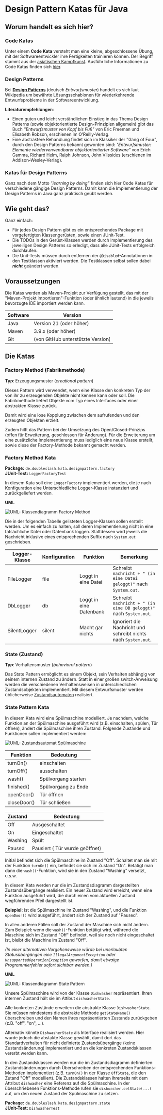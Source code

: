 # Design Pattern Katas für Java #

## Worum handelt es sich hier? ##

### Code Katas ###

Unter einem **Code Kata** versteht man eine kleine, abgeschlossene Übung, mit der Softwareentwickler ihre Fertigkeiten 
trainieren können. Der Begriff stammt aus der [asiatischen Kampfkunst](https://de.wikipedia.org/wiki/Form_(Kampfkunst)). 
Ausführliche Informationen zu Code Katas finden sich [hier](http://codekata.com/). 

### Design Patterns ###

Bei [**Design Patterns**](https://de.wikipedia.org/wiki/Entwurfsmuster) (deutsch _Entwurfsmuster_) handelt es sich laut 
Wikipedia um bewährte Lösungsschablonen für wiederkehrende Entwurfsprobleme in der Softwareentwicklung.

**Literaturempfehlungen**:
* Einen guten und leicht verständlichen Einstieg in das Thema Design Patterns (sowie objektorientierte 
Design-Prinzipien allgemein) gibt das Buch _"Entwurfsmuster von Kopf bis Fuß"_ von Eric Freeman und Elisabeth Robson, 
erschienen im O'Reilly-Verlag. 
* Eine abstraktere Behandlung findet sich im Klassiker der "Gang of Four",
durch den Design Patterns bekannt geworden sind: _"Entwurfsmuster: Elemente wiederverwendbarer objektorientierter 
Software"_ von Erich Gamma, Richard Helm, Ralph Johnson, John Vlissides (erschienen im Addison-Wesley-Verlag).

### Katas für Design Patterns ###

Ganz nach dem Motto _"learning by doing"_ finden sich hier Code Katas für verschiedene gängige Design Patterns.
Damit kann die Implementierung der Design Patterns in Java ganz praktisch geübt werden.

## Wie geht das? ##

Ganz einfach: 
* Für jedes Design Pattern gibt es ein entsprechendes Package mit vorgefertigten Klassengerüsten, sowie einen JUnit-Test.
* Die TODOs in den Gerüst-Klassen werden durch Implementierung des jeweiligen Design Patterns so erledigt, 
dass alle JUnit-Tests erfolgreich durchlaufen.
* Die Unit-Tests müssen durch entfernen der `@Disabled`-Annotationen in den Testklassen aktiviert werden. Die Testklassen selbst sollen dabei **_nicht_** geändert werden.

## Voraussetzungen ##

Die Katas werden als Maven-Projekt zur Verfügung gestellt, das mit der "Maven-Projekt importieren"-Funktion 
(oder ähnlich lautend) in die jeweils bevorzugte IDE importiert werden kann.

| Software    | Version                           |
|-------------|-----------------------------------| 
| Java        | Version 21 (oder höher)           |
| Maven       | 3.9.x (oder höher)                |
| Git         | (von GitHub unterstützte Version) | 

## Die Katas ##

### Factory Method (Fabrikmethode) ###

**Typ**: Erzeugungsmuster (_creational pattern_)

Dieses Pattern wird verwendet, wenn eine Klasse den konkreten Typ der von ihr zu erzeugenden Objekte nicht kennen kann 
oder soll. Die Fabrikmethode liefert Objekte vom Typ eines Interfaces oder einer abstrakten Klasse zurück. 

Damit wird
eine lose Kopplung zwischen dem aufrufenden und den erzeugten Objekten erzielt.

Zudem hilft das Pattern bei der Umsetzung des Open/Closed-Prinzips (offen für Erweiterung, geschlossen für Änderung).
Für die Erweiterung um eine zusätzliche Implementierung muss lediglich eine neue Klasse erstellt, sowie diese der Factory-Methode bekannt gemacht werden.

### Factory Method Kata ###

**Package:** `de.doubleslash.kata.designpattern.factory` \
**JUnit-Test:** `LoggerFactoryTest`

In diesem Kata soll eine `LoggerFactory` implementiert werden, die je nach Konfiguration eine Unterschiedliche
Logger-Klasse instanziert und zurückgeliefert werden.

**UML**

![UML: Klassendiagramm Factory Method](doc/images/factory_method.png) 

Die in der folgenden Tabelle gelisteten Logger-Klassen sollen erstellt werden. Um es einfach zu halten, soll deren
Implementierung nicht in eine tatsächliche Datei oder Datenbank loggen. Stattdessen wird jeweils die Nachricht
inklusive eines entsprechenden Suffix nach `System.out` geschrieben.

| Logger-Klasse | Konfiguration | Funktion                | Bemerkung |
|---------------|---------------|-------------------------|-----------|
| FileLogger    | file          | Loggt in eine Datei     | Schreibt `nachricht + " (in eine Datei geloggt)"` nach `System.out`. |
| DbLogger      | db            | Loggt in eine Datenbank | Schreibt `nachricht + " (in eine DB geloggt)"` nach `System.out`. |
| SilentLogger  | silent        | Macht gar nichts        | Ignoriert die Nachricht und schreibt nichts nach `System.out`. |

### State (Zustand) ###

**Typ**: Verhaltensmuster (_behavioral pattern_)

Das State Pattern ermöglicht es einem Objekt, sein Verhalten abhängig von seinem internen Zustand zu ändern. Statt in
einer großen switch-Anweisung werden die verschiedenen Verhaltensweisen in unterschiedlichen Zustandsobjekten
implementiert. Mit diesem Entwurfsmuster werden üblicherweise 
[Zustandsautomaten](https://de.wikipedia.org/w/index.php?title=Zustandsautomat_(UML)) realisiert.
 
### State Pattern Kata ###

In diesem Kata wird eine Spülmaschine modelliert. Je nachdem, welche Funktion an der Spülmaschine ausgeführt wird
(z.B. einschalten, spülen, Tür öffnen), ändert die Spülmaschine ihren Zustand. Folgende Zustände und Funktionen
sollen implementiert werden:

![UML: Zustandsautomat Spülmaschine](doc/images/state_transitions.png)

| Funktion    | Bedeutung                      |
|-------------|--------------------------------|
| turnOn()    | einschalten                    |
| turnOff()   | ausschalten                    |
| wash()      | Spülvorgang starten            |
| finished()  | Spülvorgang zu Ende            |
| openDoor()  | Tür öffnen                     |
| closeDoor() | Tür schließen                  |

| Zustand | Bedeutung                      |
|---------|--------------------------------|
| Off     | Ausgeschaltet                  |
| On      | Eingeschaltet                  |
| Washing | Spült                          |
| Paused  | Pausiert ( Tür wurde geöffnet) |

Initial befindet sich die Spülmaschine im Zustand "Off". Schaltet man sie mit der Funktion `turnOn()` ein, befindet sie sich
im Zustand "On". Betätigt man dann die `wash()`-Funktion, wird sie in den Zustand "Washing" versetzt, u.s.w.

In diesem Kata werden nur die im Zustandsdiagramm dargestellten Zustandsübergänge realisiert. Ein neuer Zustand wird
erreicht, wenn eine Funktion ausgeführt wird, die durch einen vom aktuellen Zustand wegführenden Pfeil dargestellt ist.

**Beispiel:** ist die Spülmaschine im Zustand "Washing", und die Funktion `openDoor()` wird ausgeführt, ändert sich der
Zustand auf "Paused".

In allen anderen Fällen soll der Zustand der Maschine sich nicht ändern. Zum Beispiel: wenn die `wash()`-Funktion 
betätigt wird, während die Maschine sich im Zustand "Off" befindet, weil sie noch nicht eingeschaltet ist,
bleibt die Maschine im Zustand "Off".

_(In einer alternativen Vorgehensweise würde bei unerlaubten Statusübergängen eine `IllegalArgumentException`
oder `UnsupportedOperationException` geworfen, damit etwaige Programmierfehler sofort sichtbar werden.)_

**UML**

![UML: Klassendiagramm State Pattern](doc/images/state_class.png)

Unsere Spülmaschine wird von der Klasse `Dishwasher` repräsentiert. Ihren internen Zustand hält sie im Attibut
`dishwasherState`.

Alle konkreten Zustände erweitern die abstrakte Klasse `DishwasherState`. Sie müssen mindestens die abstrakte Methode
`getStateName()` überschreiben und den Namen ihres repräsentierten Zustands zurückgeben (z.B. "off", "on", ...).

Alternativ könnte `DishwasherState` als Interface realisiert werden. Hier wurde jedoch die abstakte Klasse gewählt, 
damit dort das Standardverhalten für nicht definierte Zustandsübergänge (keine Zustandsänderung) implementiert und an 
die konkreten Zustandsklassen vererbt werden kann.

In den Zustandsklassen werden nur die im Zustandsdiagramm definierten Zustandsänderungen durch Überschreiben der
entsprechenden Funktions-Methoden implementiert (z.B. `turnOn()` in der Klasse `OffState`, die den Zutand "Off" 
modelliert). Die Zustandsklassen halten ihrerseits mit dem Attribut `dishwasher` eine Referenz auf die Spülmaschine. 
In der überschriebenen Funktions-Methode rufen sie `dishwasher.setState(...)` auf, um den neuen Zustand der
Spülmaschine zu setzen.  

**Package:** `de.doubleslash.kata.designpattern.state` \
**JUnit-Test:** `DishwasherTest`
